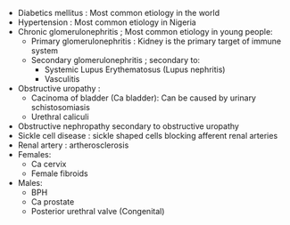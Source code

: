 - Diabetics mellitus : Most common etiology in the world
- Hypertension : Most common etiology in Nigeria
- Chronic glomerulonephritis ;  Most common etiology in young people:
	- Primary glomerulonephritis : Kidney is the primary target of immune system
	- Secondary glomerulonephritis ; secondary to:
		- Systemic Lupus Erythematosus (Lupus nephritis)
		- Vasculitis
- Obstructive uropathy :
	- Cacinoma of bladder (Ca bladder): Can be caused by urinary schistosomiasis
	- Urethral caliculi
- Obstructive nephropathy secondary to obstructive uropathy
- Sickle cell disease : sickle shaped cells blocking afferent renal arteries
- Renal artery : artherosclerosis
- Females:
	- Ca cervix
	- Female fibroids
- Males:
	- BPH
	- Ca prostate
	- Posterior urethral valve (Congenital)